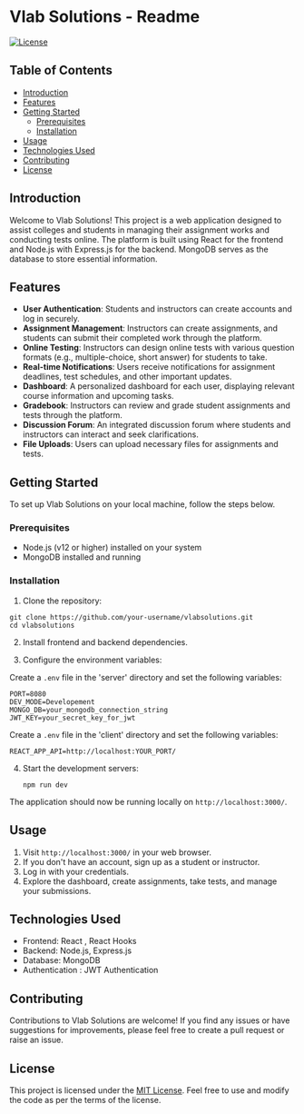 # Vlab Solutions - Readme

[![License](https://img.shields.io/badge/License-MIT-blue.svg)](LICENSE)

## Table of Contents

- [Introduction](#introduction)
- [Features](#features)
- [Getting Started](#getting-started)
  - [Prerequisites](#prerequisites)
  - [Installation](#installation)
- [Usage](#usage)
- [Technologies Used](#technologies-used)
- [Contributing](#contributing)
- [License](#license)

## Introduction

Welcome to Vlab Solutions! This project is a web application designed to assist colleges and students in managing their assignment works and conducting tests online. The platform is built using React for the frontend and Node.js with Express.js for the backend. MongoDB serves as the database to store essential information.

## Features

- **User Authentication**: Students and instructors can create accounts and log in securely.
- **Assignment Management**: Instructors can create assignments, and students can submit their completed work through the platform.
- **Online Testing**: Instructors can design online tests with various question formats (e.g., multiple-choice, short answer) for students to take.
- **Real-time Notifications**: Users receive notifications for assignment deadlines, test schedules, and other important updates.
- **Dashboard**: A personalized dashboard for each user, displaying relevant course information and upcoming tasks.
- **Gradebook**: Instructors can review and grade student assignments and tests through the platform.
- **Discussion Forum**: An integrated discussion forum where students and instructors can interact and seek clarifications.
- **File Uploads**: Users can upload necessary files for assignments and tests.

## Getting Started

To set up Vlab Solutions on your local machine, follow the steps below.

### Prerequisites

- Node.js (v12 or higher) installed on your system
- MongoDB installed and running

### Installation

1. Clone the repository:
```
git clone https://github.com/your-username/vlabsolutions.git
cd vlabsolutions
```

2. Install frontend and backend dependencies.

3. Configure the environment variables:

Create a `.env` file in the 'server' directory and set the following variables:

```
PORT=8080
DEV_MODE=Developement
MONGO_DB=your_mongodb_connection_string
JWT_KEY=your_secret_key_for_jwt
```
Create a `.env` file in the 'client' directory and set the following variables:
```
REACT_APP_API=http://localhost:YOUR_PORT/
```


4. Start the development servers:
   ```
   npm run dev
   
   ```

The application should now be running locally on `http://localhost:3000/`.

## Usage

1. Visit `http://localhost:3000/` in your web browser.
2. If you don't have an account, sign up as a student or instructor.
3. Log in with your credentials.
4. Explore the dashboard, create assignments, take tests, and manage your submissions.

## Technologies Used

- Frontend: React , React Hooks
- Backend: Node.js, Express.js
- Database: MongoDB
- Authentication : JWT Authentication


## Contributing

Contributions to Vlab Solutions are welcome! If you find any issues or have suggestions for improvements, please feel free to create a pull request or raise an issue.

## License

This project is licensed under the [MIT License](LICENSE). Feel free to use and modify the code as per the terms of the license.






